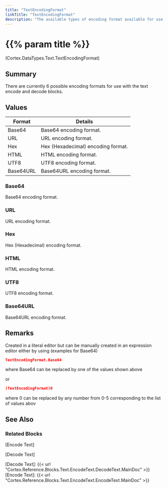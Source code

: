 ```yaml
---
title: "TextEncodingFormat"
linkTitle: "TextEncodingFormat"
description: "The available types of encoding format available for use with text encode and decode blocks."
---
```


# {{% param title %}}

<p class="namespace">(Cortex.DataTypes.Text.TextEncodingFormat)</p>

## Summary

There are currently 6 possible encoding formats for use with the text encode and decode blocks.

## Values

|Format|Details|
|------|-------|
|Base64|Base64 encoding format.|
|URL|URL encoding format.|
|Hex|Hex (Hexadecimal) encoding format.|
|HTML|HTML encoding format.|
|UTF8|UTF8 encoding format.|
|Base64URL|Base64URL encoding format.|

### Base64

Base64 encoding format.

### URL

URL encoding format.

### Hex

Hex (Hexadecimal) encoding format.

### HTML

HTML encoding format.

### UTF8

UTF8 encoding format.

### Base64URL

Base64URL encoding format.

## Remarks

Created in a literal editor but can be manually created in an expression editor either by using (examples for Base64)

```json
TextEncodingFormat.Base64
```

where Base64 can be replaced by one of the values shown above

or

```json
(TextEncodingFormat)0
```

where 0 can be replaced by any number from 0-5 corresponding to the list of values abov

## See Also

### Related Blocks

[Encode Text]

[Decode Text]

[Decode Text]: {{< url "Cortex.Reference.Blocks.Text.EncodeText.DecodeText.MainDoc" >}}
[Encode Text]: {{< url "Cortex.Reference.Blocks.Text.EncodeText.EncodeText.MainDoc" >}}
